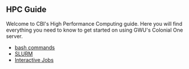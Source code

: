 ## HPC Guide

Welcome to CBI's High Performance Computing guide. Here you will find everything you need to know to get started on using GWU's Colonial One server. 

+ [bash commands](bash_commands.md)
+ [SLURM](slurm.md)
+ [Interactive Jobs](interactive_jobs.md)
